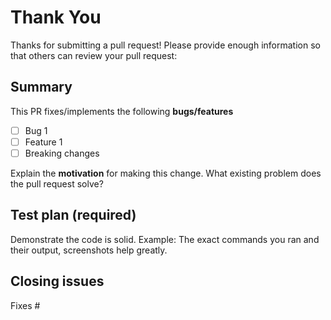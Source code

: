 # Thank You

Thanks for submitting a pull request! Please provide enough information so that
others can review your pull request:

## Summary

<!-- Summary of the PR -->

This PR fixes/implements the following **bugs/features**

* [ ] Bug 1
* [ ] Feature 1
* [ ] Breaking changes

<!-- You can skip this if you're fixing a typo or adding an app to the
Showcase. -->

Explain the **motivation** for making this change. What existing problem does
the pull request solve?

<!-- Example: When "Adding a function to do X", explain why it is necessary
to have a way to do X. -->

## Test plan (required)

Demonstrate the code is solid. Example: The exact commands you ran and their
output, screenshots help greatly.

<!-- Make sure tests pass on both Travis. -->

## Closing issues

<!-- Put `fixes #XXXX` in your comment to auto-close the issue that your PR
fixes (if such). -->
Fixes #

